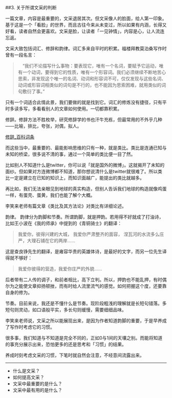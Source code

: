 ##3. 关于所谓文采的判断

一篇文章，内容是最重要的，文采退居其次。但文采像人的脸面，给人第一印象。基于这是一个「看脸」的世界，而且古往今来从未变过，所以如果有内涵，长得又好看，读者自然会更喜欢。文采是脸，让读者「一见钟情」，内容是心，让人流连忘返。

文采大致包括词汇、修辞和韵律。词汇多来自平时的积累。福楼拜教莫泊桑写作时曾有一段名言：

> 　“我们不论描写什么事物：要表现它，唯有一个名词，要赋予它运动，唯有一个动词，要得到它的性质，唯有一个形容词。我们必须继续不断地苦心思索，非发现这个唯一的名词、动词和形容词不可，仅仅发现与这些名词、动词或形容词相类似的词句是不行的，也不能因为思索困难，就用类似的词句敷衍了事。”

只有一个词适合此情此景，我们要做的就是找到它。词汇的修炼没有捷径，只有平时多读多写，多看看别人的文章如何使用。一切都靠积累。

修辞。修辞方法不胜枚举，研究修辞学的书也汗牛充栋，但最常用的不外乎几种——比喻，排比，夸张，对偶，拟人。

[修辞_百科词条](http://baike.baidu.com/view/498230.htm)

而这些当中，最重要的、最能影响思维的只有一种，就是类比。类比是连通已知与未知的桥梁，很多说不清的事，通过一个简单的类比便一目了然。

比如别人不知道什么是twitter，你可以说「就是国外的微博」。这就揭开了未知的面纱。但如果对方连微博都不知道，那你想说清什么是twitter就很难了。所以类比一定是建立在已知的知识上，而知识面越广，能提出的类比就越多。

再比如，我们无法亲眼见到地球的真实构造，但别人告诉我们地球的构造就像鸡蛋一样，有蛋壳、蛋黄，我们也能了解个大概。

李笑来老师有篇文章《类比及其方法论》对类比有详细论述。

韵律。 韵律分为韵脚和节奏。所谓韵脚，就是押韵。若用得不好就成了打油诗，比如王小波在《我的师承》中提到的《青铜骑士》的翻译：

> 我爱你，彼得兴建的大城，
我爱你严肃整齐的面容，
涅瓦河的水流多么庄严，大理石铺在它的两岸……

这是查良铮先生的翻译，是雍容华贵的英雄体诗，是最好的文字，而另一位先生译得就不够好：

> 我爱你彼得的营造，我爱你庄严的外貌……

后者带有二人传的调子，和前者相比，高下立判。所以，押韵也不能乱押，有时偶尔为之能使文章抑扬顿挫，而有时给人流里流气的感觉。如何把握这个度，还要靠自身的修为。

节奏。目前来说，我还是不懂什么是节奏。现阶段粗浅的理解就是长短句错落。多短句则灵动，如口语般平实，多长句则缓慢，需要细细品味。

李笑来老师说，文采之所以能展现出来，是因为作者知道韵脚的重要，于是早养成了写作时考虑它的习惯。

很多事，我们知道与不知道是完全不同的，正如0与1间的天壤之别。而能将知道的事充分展示出来，恐怕更多的还是思考和「习惯」的结果。

养成时刻考虑文采的习惯，下笔时就自然会注意，不经意间流露出来。

----

- 什么是文采？
- 如何提高文采？
- 文采中最重要的是什么？
- 文采中最有用的是什么？
